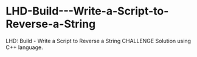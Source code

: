 # LHD-Build---Write-a-Script-to-Reverse-a-String
LHD: Build - Write a Script to Reverse a String CHALLENGE Solution
using C++ language.
